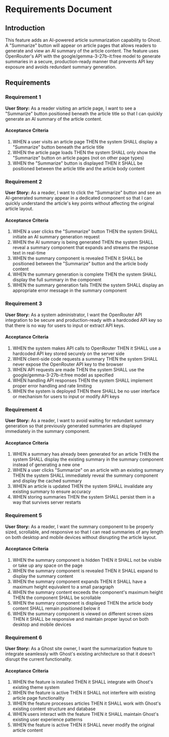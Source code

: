 # Requirements Document

## Introduction

This feature adds an AI-powered article summarization capability to Ghost. A "Summarize" button will appear on article pages that allows readers to generate and view an AI summary of the article content. The feature uses OpenRouter's API with the google/gemma-3-27b-it:free model to generate summaries in a secure, production-ready manner that prevents API key exposure and avoids redundant summary generation.

## Requirements

### Requirement 1

**User Story:** As a reader visiting an article page, I want to see a "Summarize" button positioned beneath the article title so that I can quickly generate an AI summary of the article content.

#### Acceptance Criteria

1. WHEN a user visits an article page THEN the system SHALL display a "Summarize" button beneath the article title
2. WHEN the article page loads THEN the system SHALL only show the "Summarize" button on article pages (not on other page types)
3. WHEN the "Summarize" button is displayed THEN it SHALL be positioned between the article title and the article body content

### Requirement 2

**User Story:** As a reader, I want to click the "Summarize" button and see an AI-generated summary appear in a dedicated component so that I can quickly understand the article's key points without affecting the original article layout.

#### Acceptance Criteria

1. WHEN a user clicks the "Summarize" button THEN the system SHALL initiate an AI summary generation request
2. WHEN the AI summary is being generated THEN the system SHALL reveal a summary component that expands and streams the response text in real-time
3. WHEN the summary component is revealed THEN it SHALL be positioned between the "Summarize" button and the article body content
4. WHEN the summary generation is complete THEN the system SHALL display the full summary in the component
5. WHEN the summary generation fails THEN the system SHALL display an appropriate error message in the summary component

### Requirement 3

**User Story:** As a system administrator, I want the OpenRouter API integration to be secure and production-ready with a hardcoded API key so that there is no way for users to input or extract API keys.

#### Acceptance Criteria

1. WHEN the system makes API calls to OpenRouter THEN it SHALL use a hardcoded API key stored securely on the server side
2. WHEN client-side code requests a summary THEN the system SHALL never expose the OpenRouter API key to the browser
3. WHEN API requests are made THEN the system SHALL use the google/gemma-3-27b-it:free model as specified
4. WHEN handling API responses THEN the system SHALL implement proper error handling and rate limiting
5. WHEN the system is deployed THEN there SHALL be no user interface or mechanism for users to input or modify API keys

### Requirement 4

**User Story:** As a reader, I want to avoid waiting for redundant summary generation so that previously generated summaries are displayed immediately in the summary component.

#### Acceptance Criteria

1. WHEN a summary has already been generated for an article THEN the system SHALL display the existing summary in the summary component instead of generating a new one
2. WHEN a user clicks "Summarize" on an article with an existing summary THEN the system SHALL immediately reveal the summary component and display the cached summary
3. WHEN an article is updated THEN the system SHALL invalidate any existing summary to ensure accuracy
4. WHEN storing summaries THEN the system SHALL persist them in a way that survives server restarts

### Requirement 5

**User Story:** As a reader, I want the summary component to be properly sized, scrollable, and responsive so that I can read summaries of any length on both desktop and mobile devices without disrupting the article layout.

#### Acceptance Criteria

1. WHEN the summary component is hidden THEN it SHALL not be visible or take up any space on the page
2. WHEN the summary component is revealed THEN it SHALL expand to display the summary content
3. WHEN the summary component expands THEN it SHALL have a maximum height equivalent to a small paragraph
4. WHEN the summary content exceeds the component's maximum height THEN the component SHALL be scrollable
5. WHEN the summary component is displayed THEN the article body content SHALL remain positioned below it
6. WHEN the summary component is viewed on different screen sizes THEN it SHALL be responsive and maintain proper layout on both desktop and mobile devices

### Requirement 6

**User Story:** As a Ghost site owner, I want the summarization feature to integrate seamlessly with Ghost's existing architecture so that it doesn't disrupt the current functionality.

#### Acceptance Criteria

1. WHEN the feature is installed THEN it SHALL integrate with Ghost's existing theme system
2. WHEN the feature is active THEN it SHALL not interfere with existing article page functionality
3. WHEN the feature processes articles THEN it SHALL work with Ghost's existing content structure and database
4. WHEN users interact with the feature THEN it SHALL maintain Ghost's existing user experience patterns
5. WHEN the feature is active THEN it SHALL never modify the original article content
